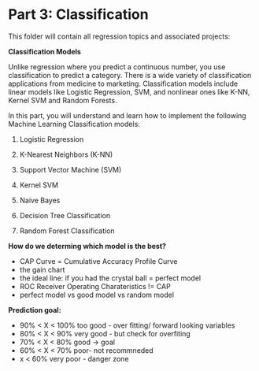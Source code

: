# Part 3: Classification

This folder will contain all regression topics and associated projects:


**Classification Models**

Unlike regression where you predict a continuous number, you use classification to predict a category. There is a wide variety of classification applications from medicine to marketing. Classification models include linear models like Logistic Regression, SVM, and nonlinear ones like K-NN, Kernel SVM and Random Forests.

In this part, you will understand and learn how to implement the following Machine Learning Classification models:

1. Logistic Regression

2. K-Nearest Neighbors (K-NN)

3. Support Vector Machine (SVM)

4. Kernel SVM

5. Naive Bayes

6. Decision Tree Classification

7. Random Forest Classification



**How do we determing which model is the best?**
- CAP Curve = Cumulative Accuracy Profile Curve
- the gain chart
- the ideal line: if you had the crystal ball = perfect model
- ROC Receiver Operating Charateristics != CAP
- perfect model vs good model vs random model

**Prediction goal:** 
- 90% < X < 100% too good - over fitting/ forward looking variables
- 80% < X < 90% very good - but check for overfiting
- 70% < X < 80% good -> goal
- 60% < X < 70% poor- not recommneded
- x < 60% very poor - danger zone
